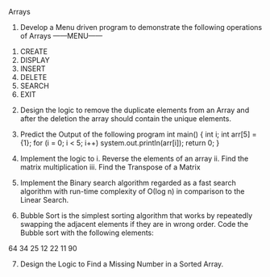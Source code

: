 Arrays

1)	Develop a Menu driven program to demonstrate the following operations of Arrays
——MENU——
1. CREATE
2. DISPLAY
3. INSERT
4. DELETE
5. SEARCH
6. EXIT

2)	Design the logic to remove the duplicate elements from an Array and after the deletion the array should    contain the unique elements.

3)	Predict the Output of the following program 
    int main()
    {
        int i;
        int arr[5] = {1};
        for (i = 0; i < 5; i++)
            system.out.println(arr[i]); 
        return 0;
    }

4)	Implement the logic to
i.	 Reverse the elements of an array 
ii.	 Find the matrix multiplication 
iii. Find the Transpose of a Matrix


5)	Implement the Binary search algorithm regarded as a fast search algorithm with run-time complexity of Ο(log n) in comparison to the Linear Search.

6)	Bubble Sort is the simplest sorting algorithm that works by repeatedly swapping the adjacent elements if they are in wrong order. Code the  Bubble sort with the following elements:

64	34	25	12	22	11	90

7)	Design the Logic to Find a Missing Number in a Sorted Array. 
